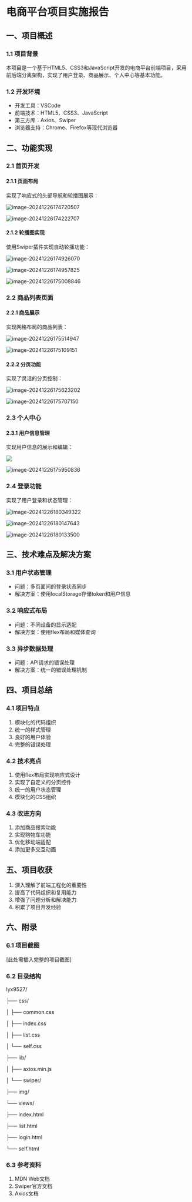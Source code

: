 # 电商平台项目实施报告

## 一、项目概述

### 1.1 项目背景
本项目是一个基于HTML5、CSS3和JavaScript开发的电商平台前端项目，采用前后端分离架构，实现了用户登录、商品展示、个人中心等基本功能。

### 1.2 开发环境
- 开发工具：VSCode
- 前端技术：HTML5、CSS3、JavaScript
- 第三方库：Axios、Swiper
- 浏览器支持：Chrome、Firefox等现代浏览器

## 二、功能实现

### 2.1 首页开发
#### 2.1.1 页面布局
实现了响应式的头部导航和轮播图展示：

![image-20241226174720507](C:\Users\lyx\AppData\Roaming\Typora\typora-user-images\image-20241226174720507.png)

![image-20241226174222707](C:\Users\lyx\AppData\Roaming\Typora\typora-user-images\image-20241226174222707.png)

#### 2.1.2 轮播图实现
使用Swiper插件实现自动轮播功能：

![image-20241226174926070](C:\Users\lyx\AppData\Roaming\Typora\typora-user-images\image-20241226174926070.png)

![image-20241226174957825](C:\Users\lyx\AppData\Roaming\Typora\typora-user-images\image-20241226174957825.png)

![image-20241226175008846](C:\Users\lyx\AppData\Roaming\Typora\typora-user-images\image-20241226175008846.png)

### 2.2 商品列表页面
#### 2.2.1 商品展示
实现网格布局的商品列表：

![image-20241226175514947](C:\Users\lyx\AppData\Roaming\Typora\typora-user-images\image-20241226175514947.png)

![image-20241226175109151](C:\Users\lyx\AppData\Roaming\Typora\typora-user-images\image-20241226175109151.png)

#### 2.2.2 分页功能
实现了灵活的分页控制：

![image-20241226175623202](C:\Users\lyx\AppData\Roaming\Typora\typora-user-images\image-20241226175623202.png)

![image-20241226175707150](C:\Users\lyx\AppData\Roaming\Typora\typora-user-images\image-20241226175707150.png)

### 2.3 个人中心
#### 2.3.1 用户信息管理
实现用户信息的展示和编辑：

![](C:\Users\lyx\AppData\Roaming\Typora\typora-user-images\image-20241226180236841.png)

![image-20241226175950836](C:\Users\lyx\AppData\Roaming\Typora\typora-user-images\image-20241226175950836.png)

### 2.4 登录功能
实现了用户登录和状态管理：

![image-20241226180349322](C:\Users\lyx\AppData\Roaming\Typora\typora-user-images\image-20241226180349322.png)

![image-20241226180147643](C:\Users\lyx\AppData\Roaming\Typora\typora-user-images\image-20241226180147643.png)

![image-20241226180133500](C:\Users\lyx\AppData\Roaming\Typora\typora-user-images\image-20241226180133500.png)

## 三、技术难点及解决方案

### 3.1 用户状态管理
- 问题：多页面间的登录状态同步
- 解决方案：使用localStorage存储token和用户信息

### 3.2 响应式布局
- 问题：不同设备的显示适配
- 解决方案：使用flex布局和媒体查询

### 3.3 异步数据处理
- 问题：API请求的错误处理
- 解决方案：统一的错误处理机制

## 四、项目总结

### 4.1 项目特点
1. 模块化的代码组织
2. 统一的样式管理
3. 良好的用户体验
4. 完整的错误处理

### 4.2 技术亮点
1. 使用flex布局实现响应式设计
2. 实现了自定义的分页控件
3. 统一的用户状态管理
4. 模块化的CSS组织

### 4.3 改进方向
1. 添加商品搜索功能
2. 实现购物车功能
3. 优化移动端适配
4. 添加更多交互动画

## 五、项目收获

1. 深入理解了前端工程化的重要性
2. 提高了代码组织和复用能力
3. 增强了问题分析和解决能力
4. 积累了项目开发经验

## 六、附录

### 6.1 项目截图
[此处需插入完整的项目截图]

### 6.2 目录结构

lyx9527/

├── css/

│ ├── common.css

│ ├── index.css

│ ├── list.css

│ └── self.css

├── lib/

│ ├── axios.min.js

│ └── swiper/

├── img/

└── views/

├── index.html

├── list.html

├── login.html

└── self.html

### 6.3 参考资料
1. MDN Web文档
2. Swiper官方文档
3. Axios文档
